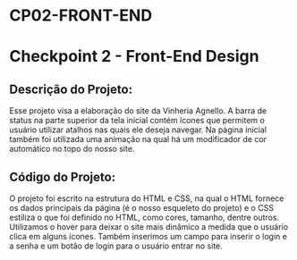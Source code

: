# CP02-FRONT-END
# Checkpoint 2 - Front-End Design

## Descrição do Projeto:
Esse projeto visa a elaboração do site da Vinheria Agnello.
A barra de status na parte superior da tela inicial contém ícones que permitem o usuário utilizar atalhos nas quais ele deseja navegar.
Na página inicial também foi utilizada uma animação na qual há um modificador de cor automático no topo do nosso site.


## Código do Projeto:

O projeto foi escrito na estrutura do HTML e CSS, na qual o HTML fornece os dados principais da página (é o nosso esqueleto do projeto) e o CSS estiliza o que foi definido no HTML, como cores, tamanho, dentre outros.
Utilizamos o hover para deixar o site mais dinâmico a medida que o usuário clica em alguns ícones.
Também inserimos um campo para inserir o login e a senha e um botão de login para o usuário entrar no site.
